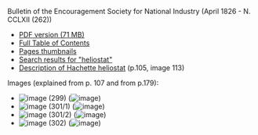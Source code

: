 Bulletin of the Encouragement Society for National Industry (April 1826 - N. CCLXII (262))
- [PDF version (71 MB)](https://cnum.cnam.fr/PDF/cnum_BSPI.25.pdf)
- [Full Table of Contents](https://cnum.cnam.fr/CGI/redird.cgi?BSPI.25)
- [Pages thumbnails](https://cnum.cnam.fr/CGI/redirv.cgi?BSPI.25)
- [Search results for "heliostat"](https://cnum.cnam.fr/recherche_avancee/Resultat.php?catsel1=id&mot_cat1=%28BSPI.25%29&ope2=AND&catsel2=stTdmstTdp&mot_cat2=HELIOSTAT&ope3=AND&catsel3=stAllFr&mot_cat3=&type_date=cle_date&date_prefix=de&date_debut=AAAA&date_fin=AAAA&lancer_recherche=START+A+RESEACH)
- [Description of Hachette heliostat](https://cnum.cnam.fr/CGI/fpage.cgi?BSPI.25/113/100/507/6/401) (p.105, image 113)

Images (explained from p. 107 and from p.179):
- ![image](https://user-images.githubusercontent.com/1620953/231114822-71087111-ab94-485a-9cd5-d2bca85cb55e.png) (299) (![image](https://user-images.githubusercontent.com/1620953/231115784-ac334993-2c7f-4372-ab57-a4865d9da329.png))
- ![image](https://user-images.githubusercontent.com/1620953/231114137-eb3991c5-50a2-4d59-b27e-4780ff94bf59.png) (301/1) (![image](https://user-images.githubusercontent.com/1620953/231116145-fda9855a-10cf-4583-9a2c-f91576d69699.png))
- ![image](https://user-images.githubusercontent.com/1620953/231114243-14598096-9d79-4e3d-b091-3bcd97fc635f.png) (301/2) (![image](https://user-images.githubusercontent.com/1620953/231116183-e97bba31-a380-470a-8f20-ab3c966bc03c.png))
- ![image](https://user-images.githubusercontent.com/1620953/231114387-ca4166a1-57e7-4143-83b3-bd0c30261a39.png) (302) (![image](https://user-images.githubusercontent.com/1620953/231116223-a2a7225f-3f5b-4804-8902-f97d33c56259.png))



